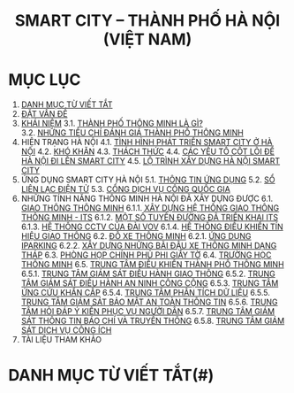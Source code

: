 <div align="center">
  <h1><strong>SMART CITY – THÀNH PHỐ HÀ NỘI (VIỆT NAM)</strong></h1>
</div>

# MỤC LỤC
1. [DANH MỤC TỪ VIẾT TẮT](#danhmuctuviettat)
2. [ĐẶT VẤN ĐỀ](#datvande)
3. [KHÁI NIỆM](#khainiem)
   3.1. [THÀNH PHỐ THÔNG MINH LÀ GÌ?](#11)  
   3.2. [NHỮNG TIÊU CHÍ ĐÁNH GIÁ THÀNH PHỐ THÔNG MINH](#12)
4. HIỆN TRẠNG HÀ NỘI
   4.1. [TÌNH HÌNH PHÁT TRIỂN SMART CITY Ở HÀ NỘI](#31)
   4.2. [KHÓ KHĂN](#32)
   4.3. [THÁCH THỨC](#33)
   4.4. [CÁC YẾU TỐ CỐT LÕI ĐỂ HÀ NỘI ĐI LÊN SMART CITY](#34)
   4.5. [LỘ TRÌNH XÂY DỰNG HÀ NỘI SMART CITY](#35)
5. ỨNG DỤNG SMART CITY HÀ NỘI
   5.1. [THÔNG TIN ỨNG DỤNG](#41)
   5.2. [SỔ LIÊN LẠC ĐIỆN TỬ](#42)
   5.3. [CỔNG DỊCH VỤ CÔNG QUỐC GIA](#43)
6. NHỮNG TÍNH NĂNG THÔNG MINH HÀ NỘI ĐÃ XÂY DỰNG ĐƯỢC
   6.1. [GIAO THÔNG THÔNG MINH](#51)
      6.1.1. [XÂY DỰNG HỆ THỐNG GIAO THÔNG THÔNG MINH - ITS](#511)
      6.1.2. [MỘT SỐ TUYẾN ĐƯỜNG ĐÃ TRIỂN KHAI ITS](#512)
      6.1.3. [HỆ THỐNG CCTV CỦA ĐÀI VOV](#513)
      6.1.4. [HỆ THỐNG ĐIỀU KHIỂN TÍN HIỆU GIAO THÔNG](#514)
   6.2. [ĐỖ XE THÔNG MINH](#52)
      6.2.1. [ỨNG DỤNG IPARKING](#521)
      6.2.2. [XÂY DỰNG NHỮNG BÃI ĐẬU XE THÔNG MINH DẠNG THÁP](#522)
   6.3. [PHÒNG HỌP CHÍNH PHỦ PHI GIẤY TỜ](#53)
   6.4. [TRƯỜNG HỌC THÔNG MINH](#54)
   6.5. [TRUNG TÂM ĐIỀU KHIỂN THÀNH PHỐ THÔNG MINH](#55)
      6.5.1. [TRUNG TÂM GIÁM SÁT ĐIỀU HÀNH GIAO THÔNG](#551)
      6.5.2. [TRUNG TÂM GIÁM SÁT ĐIỀU HÀNH AN NINH CÔNG CỘNG](#552)
      6.5.3. [TRUNG TÂM ỨNG CỨU KHẨN CẤP](#553)
      6.5.4. [TRUNG TÂM PHÂN TÍCH DỮ LIỆU](#554)
      6.5.5. [TRUNG TÂM GIÁM SÁT BẢO MẬT AN TOÀN THÔNG TIN](#555)
      6.5.6. [TRUNG TÂM HỎI ĐÁP Ý KIẾN PHỤC VỤ NGƯỜI DÂN](#556)
      6.5.7. [TRUNG TÂM GIÁM SÁT THÔNG TIN BÁO CHÍ VÀ TRUYỀN THÔNG](#557)
      6.5.8. [TRUNG TÂM GIÁM SÁT DỊCH VỤ CÔNG ÍCH](#558)
7. TÀI LIỆU THAM KHẢO

# DANH MỤC TỪ VIẾT TẮT(#)
<a name="danhmuctuviettat"></a>



